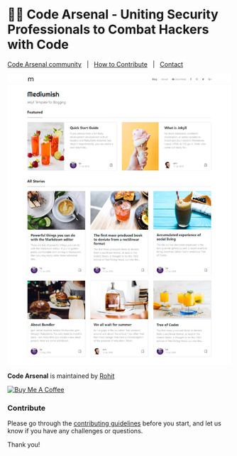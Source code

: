 # 👨‍💻 Code Arsenal - Uniting Security Professionals to Combat Hackers with Code

[Code Arsenal community](https://codearsenalcommunity.github.io/) &nbsp; | &nbsp; [How to Contribute](https://github.com/CodeArsenalCommunity/codearsenalcommunity.github.io/blob/main/CONTRIBUTING.md) &nbsp; | &nbsp; [Contact](https://www.linkedin.com/in/rohitcoder/)

![mediumish](assets/images/mediumish-jekyll-template.png)


**Code Arsenal** is maintained by [Rohit](https://github.com/rohitcoder)

<a href="https://www.buymeacoffee.com/rohitcoder" target="_blank"><img src="https://www.buymeacoffee.com/assets/img/custom_images/orange_img.png" alt="Buy Me A Coffee" style="height: auto !important;width: auto !important;" ></a>

### Contribute

Please go through the [contributing guidelines](https://github.com/CodeArsenalCommunity/codearsenalcommunity.github.io/blob/main/CONTRIBUTING.md) before you start, and let us know if you have any challenges or questions.

Thank you!
